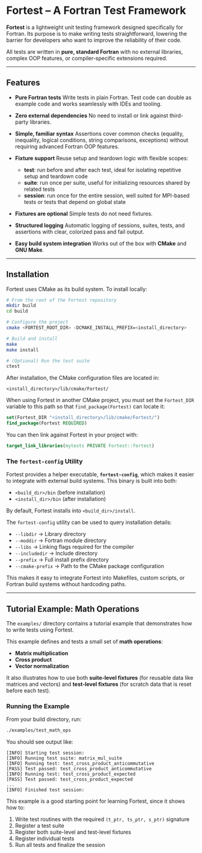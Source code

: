# Fortest – A Fortran Test Framework

**Fortest** is a lightweight unit testing framework designed specifically for Fortran.
Its purpose is to make writing tests straightforward, lowering the barrier for developers who want to improve the reliability of their code.

All tests are written in **pure, standard Fortran** with no external libraries, complex OOP features, or compiler-specific extensions required.

---

## Features

* **Pure Fortran tests**
  Write tests in plain Fortran. Test code can double as example code and works seamlessly with IDEs and tooling.

* **Zero external dependencies**
  No need to install or link against third-party libraries.

* **Simple, familiar syntax**
  Assertions cover common checks (equality, inequality, logical conditions, string comparisons, exceptions) without requiring advanced Fortran OOP features.

* **Fixture support**
  Reuse setup and teardown logic with flexible scopes:

  * **test**: run before and after each test, ideal for isolating repetitive setup and teardown code
  * **suite**: run once per suite, useful for initializing resources shared by related tests
  * **session**: run once for the entire session, well suited for MPI-based tests or tests that depend on global state

* **Fixtures are optional**
  Simple tests do not need fixtures.

* **Structured logging**
  Automatic logging of sessions, suites, tests, and assertions with clear, colorized pass and fail output.

* **Easy build system integration**
  Works out of the box with **CMake** and **GNU Make**.

---

## Installation

Fortest uses CMake as its build system. To install locally:

```bash
# From the root of the Fortest repository
mkdir build
cd build

# Configure the project
cmake <FORTEST_ROOT_DIR> -DCMAKE_INSTALL_PREFIX=<install_directory>

# Build and install
make
make install

# (Optional) Run the test suite
ctest
```

After installation, the CMake configuration files are located in:

```
<install_directory>/lib/cmake/Fortest/
```

When using Fortest in another CMake project, you must set the `Fortest_DIR` variable to this path so that `find_package(Fortest)` can locate it:

```cmake
set(Fortest_DIR "<install_directory>/lib/cmake/Fortest/")
find_package(Fortest REQUIRED)
```

You can then link against Fortest in your project with:

```cmake
target_link_libraries(mytests PRIVATE Fortest::fortest)
```

### The `fortest-config` Utility

Fortest provides a helper executable, **`fortest-config`**, which makes it easier to integrate with external build systems.
This binary is built into both:

* `<build_dir>/bin` (before installation)
* `<install_dir>/bin` (after installation)

By default, Fortest installs into `<build_dir>/install`.

The `fortest-config` utility can be used to query installation details:

* `--libdir` → Library directory
* `--moddir` → Fortran module directory
* `--libs`   → Linking flags required for the compiler
* `--includedir` → Include directory
* `--prefix` → Full install prefix directory
* `--cmake-prefix` → Path to the CMake package configuration

This makes it easy to integrate Fortest into Makefiles, custom scripts, or Fortran build systems without hardcoding paths.

---

## Tutorial Example: Math Operations

The `examples/` directory contains a tutorial example that demonstrates how to write tests using Fortest.

This example defines and tests a small set of **math operations**:

* **Matrix multiplication**
* **Cross product**
* **Vector normalization**

It also illustrates how to use both **suite-level fixtures** (for reusable data like matrices and vectors) and **test-level fixtures** (for scratch data that is reset before each test).

### Running the Example

From your build directory, run:

```bash
./examples/test_math_ops
```

You should see output like:

```
[INFO] Starting test session: 
[INFO] Running test suite: matrix_mul_suite
[INFO] Running test: test_cross_product_anticommutative
[PASS] Test passed: test_cross_product_anticommutative
[INFO] Running test: test_cross_product_expected
[PASS] Test passed: test_cross_product_expected
...
[INFO] Finished test session: 
```

This example is a good starting point for learning Fortest, since it shows how to:

1. Write test routines with the required `(t_ptr, ts_ptr, s_ptr)` signature
2. Register a test suite
3. Register both suite-level and test-level fixtures
4. Register individual tests
5. Run all tests and finalize the session
